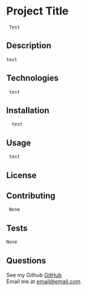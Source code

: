 # 
  

   #  Project Title
     Test
    
  ##  Description
    test
  
  ## Technologies
     test

  ## Installation
  
      test
  ## Usage
     test 
  ## License
    
  
  
  
  
  ## Contributing
     None
  
  ## Tests
    None
  
  ## Questions  
  See my Github [GitHub](https://www.github.com/)  
  Email me at email@email.com
  
